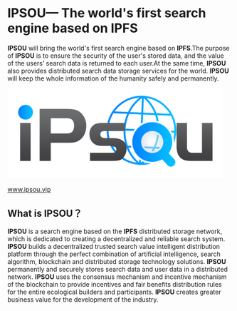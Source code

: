 IPSOU— The world's first search engine based on IPFS
===============================================
**IPSOU** will bring the world's first search engine based on **IPFS**.The purpose of **IPSOU** is to ensure the security of the user's stored data, and the value of the users’ search data is returned to each user.At the same time, **IPSOU** also provides distributed search data storage services for the world. **IPSOU** will keep the whole information of the humanity safely and permanently.

![IPSU logo](https://github.com/IPSOUoffical/ipsou/blob/master/image/logo.png)

www.ipsou.vip


What is IPSOU？
-----------------------------------

**IPSOU** is a search engine based on the **IPFS** distributed storage network, which is dedicated to creating a decentralized and reliable search system. **IPSOU** builds a decentralized trusted search value intelligent distribution platform through the perfect combination of artificial intelligence, search algorithm, blockchain and distributed storage technology solutions. **IPSOU** permanently and securely stores search data and user data in a distributed network. **IPSOU** uses the consensus mechanism and incentive mechanism of the blockchain to provide incentives and fair benefits distribution rules for the entire ecological builders and participants. **IPSOU** creates greater business value for the development of the industry.

